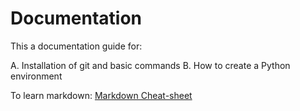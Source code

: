 # Documentation

This a documentation guide for:

A. Installation of git and basic commands
B. How to create a Python environment

To learn markdown: [Markdown Cheat-sheet](https://www.markdownguide.org/cheat-sheet/)
